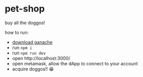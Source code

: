 # pet-shop

buy all the doggos!

how to run:

* [download ganache](#https://truffleframework.com/ganache)
* run `npm i`
* run `npm run dev`
* open http://localhost:3000/
* open metamask, allow the dApp to connect to your account
* acquire doggos!! 😁
